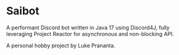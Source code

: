 # Saibot

A performant Discord bot written in Java 17 using Discord4J, fully leveraging Project Reactor for asynchronous and non-blocking API.

A personal hobby project by Luke Prananta.
